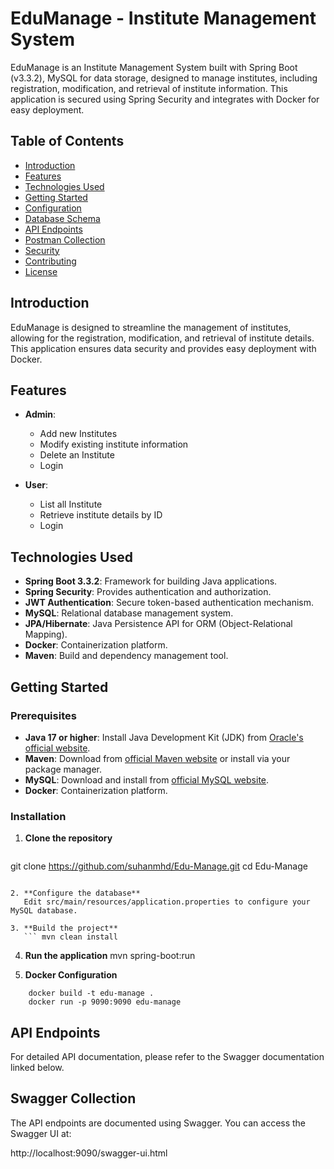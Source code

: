 # EduManage - Institute Management System
EduManage is an Institute Management System built with Spring Boot (v3.3.2), MySQL for data storage, designed to manage institutes, including registration, modification, and retrieval of institute information. This application is secured using Spring Security and integrates with Docker for easy deployment.
## Table of Contents

- [Introduction](#introduction)
- [Features](#features)
- [Technologies Used](#TechnologiesUsed)
- [Getting Started](#getting-started)
- [Configuration](#Installation)
- [Database Schema](#Installation)
- [API Endpoints](#APIEndpoints)
- [Postman Collection](#PostmanCollection)
- [Security](#security)
- [Contributing](#contributing)
- [License](#license)

## Introduction

EduManage is designed to streamline the management of institutes, allowing for the registration, modification, and retrieval of institute details. This application ensures data security and provides easy deployment with Docker.

## Features

- **Admin**:
  - Add new Institutes
  - Modify existing institute information
  - Delete an Institute
  - Login

- **User**:
  - List all Institute
  - Retrieve institute details by ID
  - Login

## Technologies Used

- **Spring Boot 3.3.2**: Framework for building Java applications.
- **Spring Security**: Provides authentication and authorization.
- **JWT Authentication**: Secure token-based authentication mechanism.
- **MySQL**: Relational database management system.
- **JPA/Hibernate**: Java Persistence API for ORM (Object-Relational Mapping).
- **Docker**:  Containerization platform.
- **Maven**: Build and dependency management tool.

## Getting Started

### Prerequisites

- **Java 17 or higher**: Install Java Development Kit (JDK) from [Oracle's official website](https://www.oracle.com/java/technologies/javase-jdk17-downloads.html).
- **Maven**: Download from [official Maven website](https://maven.apache.org/download.cgi) or install via your package manager.
- **MySQL**: Download and install from [official MySQL website](https://dev.mysql.com/downloads/).
- **Docker**: Containerization platform.

### Installation

1. **Clone the repository**

   ```
  git clone https://github.com/suhanmhd/Edu-Manage.git
  cd Edu-Manage
  
 ```

2. **Configure the database**
    Edit src/main/resources/application.properties to configure your MySQL database.
   
3. **Build the project**
    ``` mvn clean install
   ```
4. **Run the application**
     mvn spring-boot:run

5. **Docker Configuration**
```
    docker build -t edu-manage .
    docker run -p 9090:9090 edu-manage
   ```  

## API Endpoints
For detailed API documentation, please refer to the Swagger documentation linked below.

## Swagger Collection
The API endpoints are documented using Swagger. You can access the Swagger UI at:

  http://localhost:9090/swagger-ui.html
  




    
